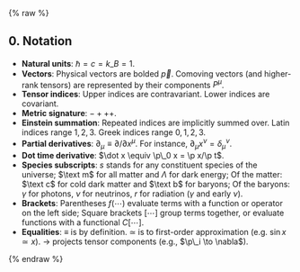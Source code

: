 {% raw %} 

<section markdown="1">

## 0. Notation
 
- **Natural units**: $\hbar = c = k\_B = 1$. 
- **Vectors**: Physical vectors are bolded $\vec p$. Comoving vectors (and higher-rank tensors) are represented by their components $P^\mu$.
- **Tensor indices**: Upper indices are contravariant. Lower indices are covariant.
- **Metric signature**: ${-} {+} {+} {+}$.
- **Einstein summation**: Repeated indices are implicitly summed over. Latin indices range $1,2,3$. Greek indices range $0,1,2,3$.
- **Partial derivatives**: $\partial_\mu \equiv \partial/\partial x^\mu$. For instance, $\partial_\mu x^\nu = \delta_\mu^\nu$.
- **Dot time derivative**: $\dot x \equiv \p\_0 x = \p x/\p t$.
- **Species subscripts**: $s$ stands for any constituent species of the universe; 
$\text m$ for all matter and $\Lambda$ for dark energy; 
Of the matter: $\text c$ for cold dark matter and $\text b$ for baryons;
Of the baryons: $\gamma$ for photons, $\nu$ for neutrinos, $r$ for radiation ($\gamma$ and early $\nu$).
- **Brackets**: Parentheses $f(\cdots)$ evaluate terms with a function or operator on the left side; Square brackets $[\cdots]$ group terms together, or evaluate functions with a functional $C[\cdots]$.
- **Equalities**: $\equiv$ is by definition. $\simeq$ is to first-order approximation (e.g. $\sin x\simeq x$). $\to$ projects tensor components (e.g., $\p\_i \to \nabla$).

</section>

{% endraw %}

